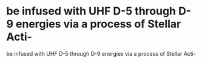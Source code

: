 # be infused with UHF D-5 through D-9 energies via a process of Stellar Acti-

be infused with UHF D-5 through D-9 energies via a process of Stellar Acti-